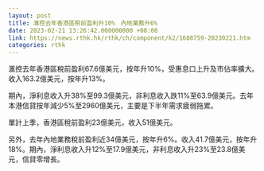 ```yaml
---
layout: post
title: 滙控去年香港區稅前盈利升10%　內地業務升6%
date: 2023-02-21 13:26:42.000000000 +08:00
link: https://news.rthk.hk/rthk/ch/component/k2/1688759-20230221.htm
categories: rthk
---
```


滙控去年香港區稅前盈利67.6億美元，按年升10%，受惠息口上升及市佔率擴大。收入163.2億美元，按年升13%。

期內，淨利息收入升38%至99.3億美元，非利息收入跌11%至63.9億美元。去年本港信貸按年減少5%至2960億美元，主要是下半年需求疲弱拖累。

單計上季，香港區稅前盈利23億美元，收入51億美元。

另外，去年內地業務稅前盈利近34億美元，按年升6%。收入41.7億美元，按年升18%。期內，淨利息收入升12%至17.9億美元，非利息收入升23%至23.8億美元，信貸零增長。
